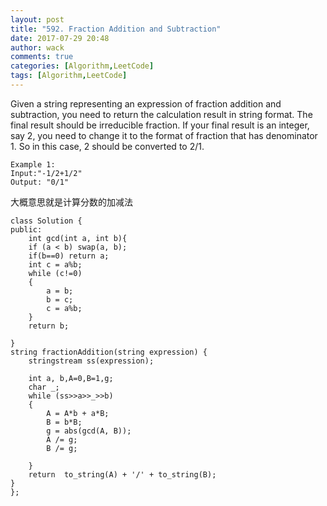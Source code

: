 ```yaml
---
layout: post
title: "592. Fraction Addition and Subtraction"
date: 2017-07-29 20:48
author: wack
comments: true
categories: [Algorithm,LeetCode]
tags: [Algorithm,LeetCode]
---
```


Given a string representing an expression of fraction addition and subtraction, you need to return the calculation result in string format. The final result should be irreducible fraction. If your final result is an integer, say 2, you need to change it to the format of fraction that has denominator 1. So in this case, 2 should be converted to 2/1.

	Example 1:
	Input:"-1/2+1/2"
	Output: "0/1"
大概意思就是计算分数的加减法

	class Solution {
	public:
	    int gcd(int a, int b){
		if (a < b) swap(a, b);
	    if(b==0) return a;
		int c = a%b;
		while (c!=0)
		{
			a = b;
			b = c;
			c = a%b;
		}
		return b;
	
	}
	string fractionAddition(string expression) {
		stringstream ss(expression);
	
		int a, b,A=0,B=1,g;
		char _;
		while (ss>>a>>_>>b)
		{
			A = A*b + a*B;
			B = b*B;
			g = abs(gcd(A, B));
	        A /= g;
			B /= g;
	
		}
		return  to_string(A) + '/' + to_string(B);
	}
	};